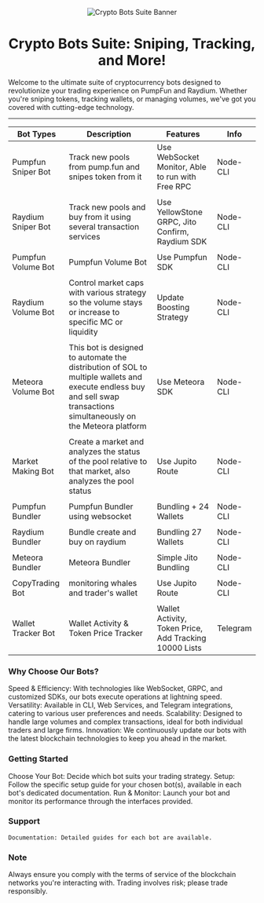 <p align="center">
  <img src="https://github.com/user-attachments/assets/3b83cfcc-fbe3-414d-8b55-80d0a9b7ee9b" alt="Crypto Bots Suite Banner">
</p>
<h1 align="center">
  Crypto Bots Suite: Sniping, Tracking, and More!
</h1>
  
  Welcome to the ultimate suite of cryptocurrency bots designed to revolutionize your trading experience on PumpFun and Raydium. Whether you're sniping tokens, tracking wallets, or managing volumes, we've got you covered with cutting-edge technology.

--------------------


|     **Bot Types**      |                 **Description**                 | **Features**                                                  |  **Info**  |
| ---------------------  | ----------------------------------------------- | ------------------------------------------------------------- | ---------- |
|  Pumpfun Sniper Bot    |  Track new pools from pump.fun and snipes token from it | Use WebSocket Monitor, Able to run with Free RPC              |  Node-CLI  |
|                        |                                                 |                                                               |            |
|  Raydium Sniper Bot    | Track new pools and buy from it using several transaction services | Use YellowStone GRPC, Jito Confirm, Raydium SDK               |  Node-CLI  |
|                        |                                                 |                                                               |            |
|  Pumpfun Volume Bot    | Pumpfun Volume Bot                              | Use Pumpfun SDK                                               |  Node-CLI  |
|                        |                                                 |                                                               |            |
|  Raydium Volume Bot    | Control market caps with various strategy so the volume stays or increase to specific MC or liquidity   | Update Boosting Strategy  |  Node-CLI  |
|                        |                                                 |                                                               |            |
|  Meteora Volume Bot    | This bot is designed to automate the distribution of SOL to multiple wallets and execute endless buy and sell swap transactions simultaneously on the Meteora platform | Use Meteora SDK  |  Node-CLI  |
|                        |                                                 |                                                               |            |
|  Market Making Bot      | Create a market and analyzes the status of the pool relative to that market, also analyzes the pool status | Use Jupito Route   |  Node-CLI  |
|                        |                                                 |                                                               |            |
|  Pumpfun Bundler       | Pumpfun Bundler using websocket                 | Bundling + 24 Wallets                                         |  Node-CLI  |
|                        |                                                 |                                                               |            |
|  Raydium Bundler       | Bundle create and buy on raydium                | Bundling 27 Wallets                                           |  Node-CLI  |
|                        |                                                 |                                                               |            |
|  Meteora Bundler       | Meteora Bundler                                 | Simple Jito Bundling                                          |  Node-CLI  |
|                        |                                                 |                                                               |            |
|  CopyTrading Bot       |  monitoring whales and trader's wallet          | Use Jupito Route                                              |  Node-CLI  |
|                        |                                                 |                                                               |            |
|  Wallet Tracker Bot    | Wallet Activity & Token Price Tracker           | Wallet Activity, Token Price, Add Tracking 10000 Lists        |  Telegram  |

### Why Choose Our Bots?
   Speed & Efficiency: With technologies like WebSocket, GRPC, and customized SDKs, our bots execute operations at lightning speed.
    Versatility: Available in CLI, Web Services, and Telegram integrations, catering to various user preferences and needs.
    Scalability: Designed to handle large volumes and complex transactions, ideal for both individual traders and large firms.
    Innovation: We continuously update our bots with the latest blockchain technologies to keep you ahead in the market.

### Getting Started
  Choose Your Bot: Decide which bot suits your trading strategy.
    Setup: Follow the specific setup guide for your chosen bot(s), available in each bot's dedicated documentation.
    Run & Monitor: Launch your bot and monitor its performance through the interfaces provided.

### Support
    Documentation: Detailed guides for each bot are available.

### Note
  Always ensure you comply with the terms of service of the blockchain networks you're interacting with. Trading involves risk; please trade responsibly.

